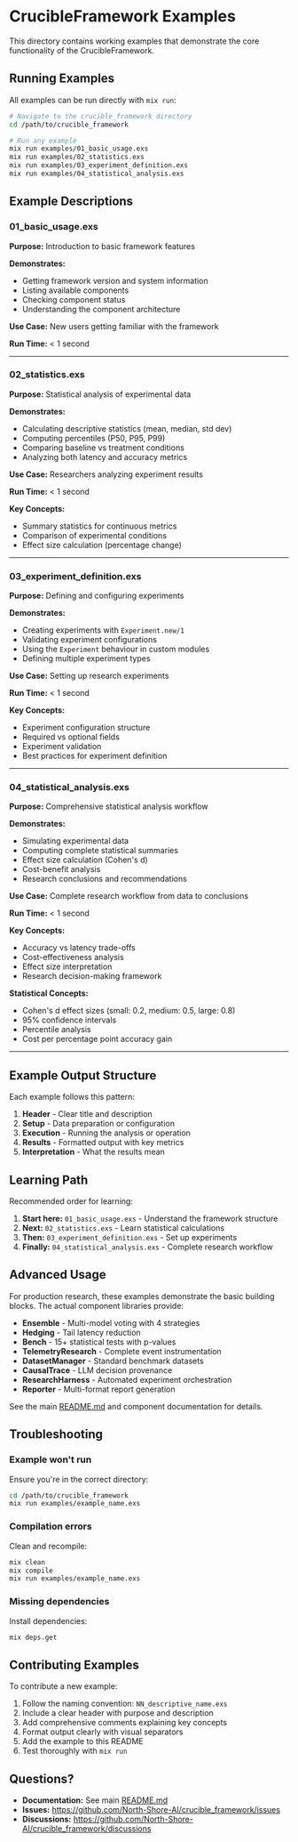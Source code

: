 # CrucibleFramework Examples

This directory contains working examples that demonstrate the core functionality of the CrucibleFramework.

## Running Examples

All examples can be run directly with `mix run`:

```bash
# Navigate to the crucible_framework directory
cd /path/to/crucible_framework

# Run any example
mix run examples/01_basic_usage.exs
mix run examples/02_statistics.exs
mix run examples/03_experiment_definition.exs
mix run examples/04_statistical_analysis.exs
```

## Example Descriptions

### 01_basic_usage.exs

**Purpose:** Introduction to basic framework features

**Demonstrates:**
- Getting framework version and system information
- Listing available components
- Checking component status
- Understanding the component architecture

**Use Case:** New users getting familiar with the framework

**Run Time:** < 1 second

---

### 02_statistics.exs

**Purpose:** Statistical analysis of experimental data

**Demonstrates:**
- Calculating descriptive statistics (mean, median, std dev)
- Computing percentiles (P50, P95, P99)
- Comparing baseline vs treatment conditions
- Analyzing both latency and accuracy metrics

**Use Case:** Researchers analyzing experiment results

**Run Time:** < 1 second

**Key Concepts:**
- Summary statistics for continuous metrics
- Comparison of experimental conditions
- Effect size calculation (percentage change)

---

### 03_experiment_definition.exs

**Purpose:** Defining and configuring experiments

**Demonstrates:**
- Creating experiments with `Experiment.new/1`
- Validating experiment configurations
- Using the `Experiment` behaviour in custom modules
- Defining multiple experiment types

**Use Case:** Setting up research experiments

**Run Time:** < 1 second

**Key Concepts:**
- Experiment configuration structure
- Required vs optional fields
- Experiment validation
- Best practices for experiment definition

---

### 04_statistical_analysis.exs

**Purpose:** Comprehensive statistical analysis workflow

**Demonstrates:**
- Simulating experimental data
- Computing complete statistical summaries
- Effect size calculation (Cohen's d)
- Cost-benefit analysis
- Research conclusions and recommendations

**Use Case:** Complete research workflow from data to conclusions

**Run Time:** < 1 second

**Key Concepts:**
- Accuracy vs latency trade-offs
- Cost-effectiveness analysis
- Effect size interpretation
- Research decision-making framework

**Statistical Concepts:**
- Cohen's d effect sizes (small: 0.2, medium: 0.5, large: 0.8)
- 95% confidence intervals
- Percentile analysis
- Cost per percentage point accuracy gain

---

## Example Output Structure

Each example follows this pattern:

1. **Header** - Clear title and description
2. **Setup** - Data preparation or configuration
3. **Execution** - Running the analysis or operation
4. **Results** - Formatted output with key metrics
5. **Interpretation** - What the results mean

## Learning Path

Recommended order for learning:

1. **Start here:** `01_basic_usage.exs` - Understand the framework structure
2. **Next:** `02_statistics.exs` - Learn statistical calculations
3. **Then:** `03_experiment_definition.exs` - Set up experiments
4. **Finally:** `04_statistical_analysis.exs` - Complete research workflow

## Advanced Usage

For production research, these examples demonstrate the basic building blocks. The actual component libraries provide:

- **Ensemble** - Multi-model voting with 4 strategies
- **Hedging** - Tail latency reduction
- **Bench** - 15+ statistical tests with p-values
- **TelemetryResearch** - Complete event instrumentation
- **DatasetManager** - Standard benchmark datasets
- **CausalTrace** - LLM decision provenance
- **ResearchHarness** - Automated experiment orchestration
- **Reporter** - Multi-format report generation

See the main [README.md](../README.md) and component documentation for details.

## Troubleshooting

### Example won't run

Ensure you're in the correct directory:
```bash
cd /path/to/crucible_framework
mix run examples/example_name.exs
```

### Compilation errors

Clean and recompile:
```bash
mix clean
mix compile
mix run examples/example_name.exs
```

### Missing dependencies

Install dependencies:
```bash
mix deps.get
```

## Contributing Examples

To contribute a new example:

1. Follow the naming convention: `NN_descriptive_name.exs`
2. Include a clear header with purpose and description
3. Add comprehensive comments explaining key concepts
4. Format output clearly with visual separators
5. Add the example to this README
6. Test thoroughly with `mix run`

## Questions?

- **Documentation:** See main [README.md](../README.md)
- **Issues:** https://github.com/North-Shore-AI/crucible_framework/issues
- **Discussions:** https://github.com/North-Shore-AI/crucible_framework/discussions
